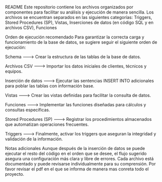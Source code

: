 README
Este repositorio contiene los archivos organizados por componentes para facilitar su análisis y ejecución de manera sencilla. Los archivos se encuentran separados en las siguientes categorías:
Triggers, Stored Procedures (SP), Vistas, Inserciones de datos (en código SQL y en archivos CSV), Funciones

Orden de ejecución recomendado
Para garantizar la correcta carga y funcionamiento de la base de datos, se sugiere seguir el siguiente orden de ejecución:

Schema ---> Crear la estructura de las tablas de la base de datos.

Archivos CSV ---> Importar los datos iniciales de clientes, técnicos y equipos.

Inserción de datos ---> Ejecutar las sentencias INSERT INTO adicionales para poblar las tablas con información base.

Vistas ---> Crear las vistas definidas para facilitar la consulta de datos.

Funciones ---> Implementar las funciones diseñadas para cálculos y consultas específicas.

Stored Procedures (SP) ---> Registrar los procedimientos almacenados que automatizan operaciones frecuentes.

Triggers ---> Finalmente, activar los triggers que aseguran la integridad y validación de la información.


Notas adicionales
Aunque después de la inserción de datos se puede ejecutar el resto del código en el orden que se desee, el flujo sugerido asegura una configuración más clara y libre de errores.
Cada archivo está documentado y puede revisarse individualmente para su comprensión.
Por favor revisar el pdf en el que se informa de manera mas conreta todo el proyecto.
